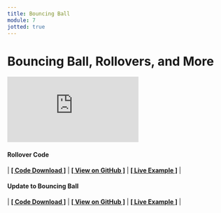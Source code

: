 ```yaml
---
title: Bouncing Ball
module: 7
jotted: true
---
```


# Bouncing Ball, Rollovers, and More

<div class="embed-responsive embed-responsive-16by9"><iframe class="embed-responsive-item" src="https://www.youtube.com/embed/r2S7j54I68c" frameborder="0" allowfullscreen></iframe></div>

#### Rollover Code


<div id="jotted-demo-2" class="jotted-theme-stacked"></div>

<script>
    new Jotted(document.querySelector("#jotted-demo-2"), {
    files: [
        {
            type: "js",
            hide: false,
            url:"https://raw.githubusercontent.com/Montana-Media-Arts/120_CreativeCoding/master/lecture_code/07/16_rollover_01/sketch.js"
        },
        {
            type: "html",
            hide: true,
            url:"../../../p5_resources/index.html"
        }
    ],
    showBlank: false,
    showResult: true,
    plugins: [
        { name: 'ace', options: { "maxLines": 50 } },
        // { name: 'console', options: { autoClear: true } },
    ]
});
</script>

| [**[ Code Download ]**](https://github.com/Montana-Media-Arts/120_CreativeCoding/raw/master/lecture_code/07/16_rollover_01/16_rollover_01.zip) | [**[ View on GitHub ]**](https://github.com/Montana-Media-Arts/120_CreativeCoding/raw/master/lecture_code/07/16_rollover_01/) | [**[ Live Example ]**](https://montana-media-arts.github.io/120_CreativeCoding/lecture_code/07/16_rollover_01/) |




#### Update to Bouncing Ball

<div id="jotted-demo-1" class="jotted-theme-stacked"></div>

<script>
    new Jotted(document.querySelector("#jotted-demo-1"), {
    files: [
        {
            type: "js",
            hide: false,
            url:"https://raw.githubusercontent.com/Montana-Media-Arts/120_CreativeCoding/master/lecture_code/07/15_bouncing_ball_02/sketch.js"
        },
        {
            type: "html",
            hide: true,
            url:"../../../p5_resources/index.html"
        }
    ],
    showBlank: false,
    showResult: true,
    plugins: [
        { name: 'ace', options: { "maxLines": 50 } },
        // { name: 'console', options: { autoClear: true } },
    ]
});
</script>

| [**[ Code Download ]**](https://github.com/Montana-Media-Arts/120_CreativeCoding/raw/master/lecture_code/07/15_bouncing_ball_02/15_bouncing_ball_02.zip) | [**[ View on GitHub ]**](https://github.com/Montana-Media-Arts/120_CreativeCoding/raw/master/lecture_code/07/15_bouncing_ball_02/) | [**[ Live Example ]**](https://montana-media-arts.github.io/120_CreativeCoding/lecture_code/07/15_bouncing_ball_02/) |
